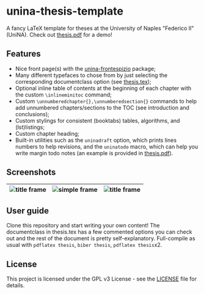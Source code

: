 # unina-thesis-template
A fancy LaTeX template for theses at the University of Naples "Federico II" (UniNA). Check out [thesis.pdf](thesis.pdf) for a demo!

## Features
* Nice front page(s) with the [unina-frontespizio](https://github.com/luistar/unina-frontespizio) package;
* Many different typefaces to chose from by just selecting the corresponding documentclass option (see [thesis.tex](thesis.tex));
* Optional inline table of contents at the beginning of each chapter with the custom `\inlineminitoc` command;
* Custom `\unnumberedchapter{},\unnumberedsection{}` commands to help add unnumbered chapters/sections to the TOC (see introduction and conclusions);
* Custom stylings for consistent (booktabs) tables, algorithms, and (lst)listings;
* Custom chapter heading;
* Built-in utilities such as the `uninadraft` option, which prints lines numbers to help revisions, and the `uninatodo` macro, which can help you write margin todo notes (an example is provided in [thesis.pdf](thesis.pdf)).
## Screenshots
![title frame](/screenshots/front-page.png)      | ![simple frame](/screenshots/front-page-inner.png) | ![title frame](/screenshots/chapter.png) 
--------------------------------------------|-------------------------------------------|------------------------------------------

## User guide
Clone this repository and start writing your own content! The documentclass in thesis.tex has a few commented options you can check out and the rest of the document is pretty self-explanatory. Full-compile as usual with `pdflatex thesis`, `biber thesis`, `pdflatex thesis`x2.

## License
This project is licensed under the GPL v3 License - see the [LICENSE](LICENSE) file for details.
